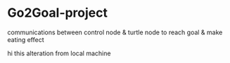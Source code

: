 # Go2Goal-project
communications between control node &amp; turtle node to reach goal &amp; make eating effect

 hi this alteration from local machine
